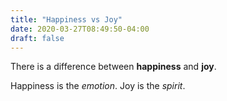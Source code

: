 ```yaml
---
title: "Happiness vs Joy"
date: 2020-03-27T08:49:50-04:00
draft: false
---
```

There is a difference between **happiness** and **joy**.

Happiness is the *emotion*. Joy is the *spirit*.
